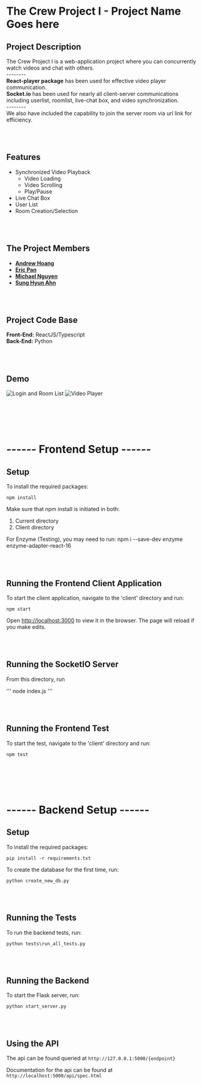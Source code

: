 # The Crew Project I - Project Name Goes here

## Project Description
The Crew Project I is a web-application project where you can concurrently watch videos and chat with others.<br>
--------<br>
**React-player package** has been used for effective video player communication.<br>
**Socket.io** has been used for nearly all client-server communications including userlist, roomlist, live-chat box, and video synchronization.<br>
--------<br>
We also have included the capability to join the server room via url link for efficiency.

<br></br>

## Features
* Synchronized Video Playback
  * Video Loading
  * Video Scrolling
  * Play/Pause
* Live Chat Box
* User List
* Room Creation/Selection

<br></br>

## The Project Members
* [**Andrew Hoang**](https://github.com/Andrew03)
* [**Eric Pan**](https://github.com/ericpan0207)
* [**Michael Nguyen**](https://github.com/michan4)
* [**Sung Hyun Ahn**](https://github.com/sahn1998)

<br></br>

## Project Code Base
**Front-End:** ReactJS/Typescript<br>
**Back-End:** Python

<br></br>

## Demo
![Login and Room List](https://j.gifs.com/OMnL6g.gif)
![Video Player](https://j.gifs.com/zvJQYr.gif)

<br></br>
<br></br>

# ------ Frontend Setup ------

## Setup
To install the required packages:

```
npm install
```

Make sure that npm install is initiated in both:
1) Current directory
2) Client directory

For Enzyme (Testing), you may need to run: 
npm i --save-dev enzyme enzyme-adapter-react-16

<br></br>

## Running the Frontend Client Application
To start the client application, navigate to the 'client' directory and run:

```
npm start
```

Open [http://localhost:3000](http://localhost:3000) to view it in the browser.
The page will reload if you make edits.

<br></br>

## Running the SocketIO Server
From this directory, run

'''
node index.js
'''

<br></br>

## Running the Frontend Test
To start the test, navigate to the 'client' directory and run:

```
npm test
```


<br></br>
<br></br>


# ------ Backend Setup ------

## Setup
To install the required packages:
```
pip install -r requirements.txt
```

To create the database for the first time, run:
```
python create_new_db.py
```

<br></br>

## Running the Tests
To run the backend tests, run:
```
python tests\run_all_tests.py
```

<br></br>

## Running the Backend
To start the Flask server, run:
```
python start_server.py
```

<br></br>

## Using the API
The api can be found queried at `http://127.0.0.1:5000/{endpoint}`

Documentation for the api can be found at `http://localhost:5000/api/spec.html`
